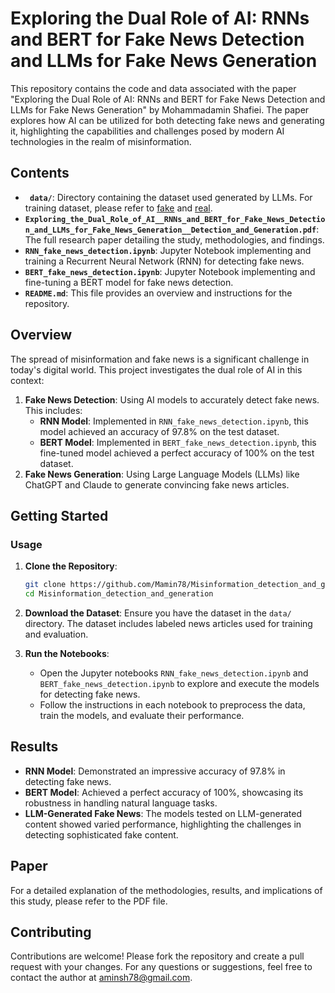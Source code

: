 # Exploring the Dual Role of AI: RNNs and BERT for Fake News Detection and LLMs for Fake News Generation

This repository contains the code and data associated with the paper "Exploring the Dual Role of AI: RNNs and BERT for Fake News Detection and LLMs for Fake News Generation" by Mohammadamin Shafiei. The paper explores how AI can be utilized for both detecting fake news and generating it, highlighting the capabilities and challenges posed by modern AI technologies in the realm of misinformation.

## Contents

- **` data/`**: Directory containing the dataset used generated by LLMs. For training dataset, please refer to [fake](https://drive.google.com/file/d/18CU1_M5d5_3lB000CzvtHvUWdD7Q7IU4/view?usp=sharing) and [real](https://drive.google.com/file/d/1csUn_iwl_WizitBQ7Do-fS4XQ6qpE9rN/view?usp=sharing).
- **`Exploring_the_Dual_Role_of_AI__RNNs_and_BERT_for_Fake_News_Detection_and_LLMs_for_Fake_News_Generation__Detection_and_Generation.pdf`**: The full research paper detailing the study, methodologies, and findings.
- **`RNN_fake_news_detection.ipynb`**: Jupyter Notebook implementing and training a Recurrent Neural Network (RNN) for detecting fake news.
- **`BERT_fake_news_detection.ipynb`**: Jupyter Notebook implementing and fine-tuning a BERT model for fake news detection.
- **`README.md`**: This file provides an overview and instructions for the repository.

## Overview

The spread of misinformation and fake news is a significant challenge in today's digital world. This project investigates the dual role of AI in this context:
1. **Fake News Detection**: Using AI models to accurately detect fake news. This includes:
   - **RNN Model**: Implemented in `RNN_fake_news_detection.ipynb`, this model achieved an accuracy of 97.8% on the test dataset.
   - **BERT Model**: Implemented in `BERT_fake_news_detection.ipynb`, this fine-tuned model achieved a perfect accuracy of 100% on the test dataset.
2. **Fake News Generation**: Using Large Language Models (LLMs) like ChatGPT and Claude to generate convincing fake news articles.

## Getting Started
### Usage

1. **Clone the Repository**:
   ```bash
   git clone https://github.com/Mamin78/Misinformation_detection_and_generation.git
   cd Misinformation_detection_and_generation
   ```

2. **Download the Dataset**:
   Ensure you have the dataset in the `data/` directory. The dataset includes labeled news articles used for training and evaluation.

3. **Run the Notebooks**:
   - Open the Jupyter notebooks `RNN_fake_news_detection.ipynb` and `BERT_fake_news_detection.ipynb` to explore and execute the models for detecting fake news.
   - Follow the instructions in each notebook to preprocess the data, train the models, and evaluate their performance.

## Results

- **RNN Model**: Demonstrated an impressive accuracy of 97.8% in detecting fake news.
- **BERT Model**: Achieved a perfect accuracy of 100%, showcasing its robustness in handling natural language tasks.
- **LLM-Generated Fake News**: The models tested on LLM-generated content showed varied performance, highlighting the challenges in detecting sophisticated fake content.

## Paper

For a detailed explanation of the methodologies, results, and implications of this study, please refer to the PDF file.

## Contributing

Contributions are welcome! Please fork the repository and create a pull request with your changes. For any questions or suggestions, feel free to contact the author at aminsh78@gmail.com.
